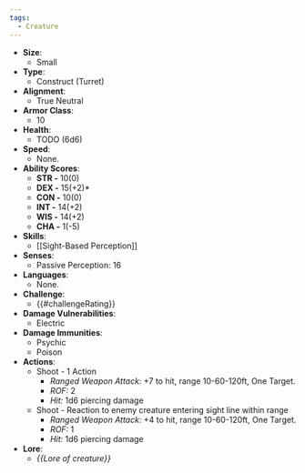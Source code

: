 ```yaml
---
tags:
  - Creature
---
```

- **Size**:
	- Small
- **Type**:
	- Construct (Turret)
- **Alignment**:
	- True Neutral
- **Armor Class**:
	- 10
- **Health**:
	- TODO (6d6)
- **Speed**:
	- None.
- **Ability Scores**:
	- **STR -** 10(0)
	- **DEX -** 15(+2)*
	- **CON -** 10(0)
	- **INT -** 14(+2)
	- **WIS -** 14(+2)
	- **CHA -** 1(-5)
- **Skills**:
	- [[Sight-Based Perception]]
- **Senses**:
	- Passive Perception: 16
- **Languages**:
	- None.
- **Challenge**:
	- {{#challengeRating}}
- **Damage Vulnerabilities**:
	- Electric
- **Damage Immunities**:
	- Psychic
	- Poison
- **Actions**:
	- Shoot - 1 Action
		- *Ranged Weapon Attack:* +7 to hit, range 10-60-120ft, One Target.
		- *ROF:* 2
		- *Hit:* 1d6 piercing damage
	- Shoot - Reaction to enemy creature entering sight line within range
		- *Ranged Weapon Attack:* +4 to hit, range 10-60-120ft, One Target.
		- *ROF:* 1
		- *Hit:* 1d6 piercing damage
- **Lore**:
	- *{{Lore of creature}}*